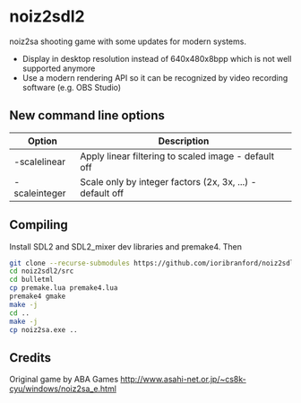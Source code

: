 # noiz2sdl2

noiz2sa shooting game with some updates for modern systems.

- Display in desktop resolution instead of 640x480x8bpp which is not well supported anymore
- Use a modern rendering API so it can be recognized by video recording software (e.g. OBS Studio)

## New command line options

| Option        | Description                                               |
| ------------- | --------------------------------------------------------- |
| -scalelinear  | Apply linear filtering to scaled image - default off      |
| -scaleinteger | Scale only by integer factors (2x, 3x, ...) - default off |

## Compiling

Install SDL2 and SDL2_mixer dev libraries and premake4. Then

```bash
git clone --recurse-submodules https://github.com/ioribranford/noiz2sdl2.git
cd noiz2sdl2/src
cd bulletml
cp premake.lua premake4.lua
premake4 gmake
make -j
cd ..
make -j
cp noiz2sa.exe ..
```

## Credits

Original game by ABA Games http://www.asahi-net.or.jp/~cs8k-cyu/windows/noiz2sa_e.html